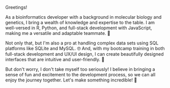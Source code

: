 Greetings!

As a bioinformatics developer with a background in molecular biology and genetics, I bring a wealth of knowledge and expertise to the table. I am well-versed in R, Python, and full-stack development with JavaScript, making me a versatile and adaptable teammate. 💪

Not only that, but I'm also a pro at handling complex data sets using SQL platforms like SQLite and MySQL. 🤓 And, with my bootcamp training in both full-stack development and UX/UI design, I can create beautifully designed interfaces that are intuitive and user-friendly. 🎨

But don't worry, I don't take myself too seriously! I believe in bringing a sense of fun and excitement to the development process, so we can all enjoy the journey together. Let's make something incredible! 🚀
